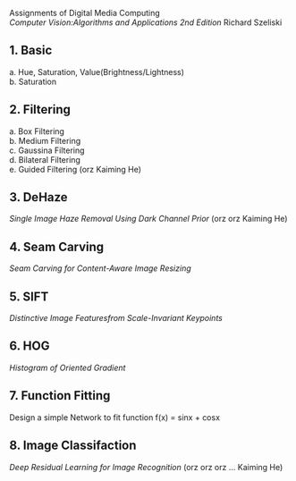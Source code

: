 Assignments of Digital Media Computing  
*Computer Vision:Algorithms and Applications 2nd Edition* Richard Szeliski  
## 1. Basic  
a. Hue, Saturation, Value(Brightness/Lightness)  
b. Saturation  

## 2. Filtering  
a. Box Filtering  
b. Medium Filtering  
c. Gaussina Filtering  
d. Bilateral Filtering      
e. Guided Filtering (orz Kaiming He)  
 
## 3. DeHaze  
*Single Image Haze Removal Using Dark Channel Prior* (orz orz Kaiming He)  

## 4. Seam Carving   
*Seam Carving for Content-Aware Image Resizing*    

## 5. SIFT  
*Distinctive Image Featuresfrom Scale-Invariant Keypoints*  

## 6. HOG
*Histogram of Oriented Gradient*

## 7. Function Fitting  
Design a simple Network to fit function f(x) = sinx + cosx  

## 8. Image Classifaction  
*Deep Residual Learning for Image Recognition* (orz orz orz ... Kaiming He)  